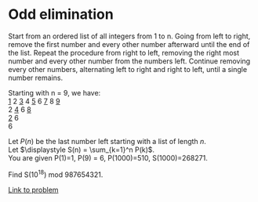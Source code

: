 # Odd elimination

<p>
Start from an ordered list of all integers from 1 to n. Going from left to right, remove the first number and every other number afterward until the end of the list. Repeat the procedure from right to left, removing the right most number and every other number from the numbers left. Continue removing every other numbers, alternating left to right and right to left, until a single number remains.
</p>
<p>
Starting with n = 9, we have:<br /><u>1</u> 2 <u>3</u> 4 <u>5</u> 6 <u>7</u> 8 <u>9</u><br />
2 <u>4</u> 6 <u>8</u><br /><u>2</u> 6<br />
6
</p>
<p>
Let <var>P</var>(<var>n</var>) be the last number left starting with a list of length <var>n</var>.<br />
Let $\displaystyle S(n) = \sum_{k=1}^n P(k)$.<br />
You are given P(1)=1, P(9) = 6, P(1000)=510, S(1000)=268271.
</p>
<p>
Find S(10<sup>18</sup>) mod 987654321.
</p>

[Link to problem](https://projecteuler.net/problem=539)
